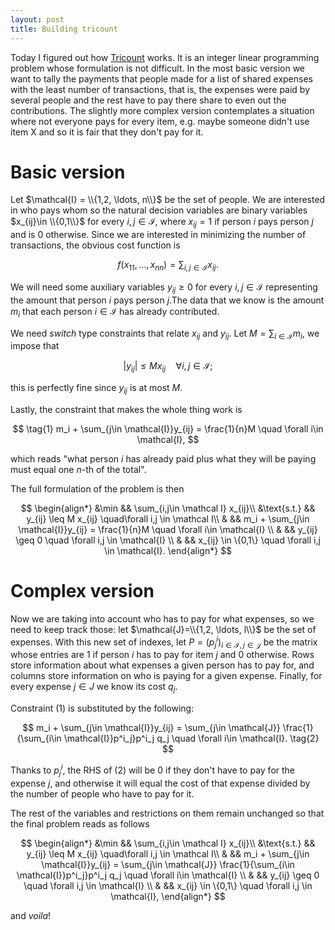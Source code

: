 ```yaml
---
layout: post
title: Building tricount
---
```


Today I figured out how [Tricount](tricount.com) works. It is an integer linear programming problem whose formulation is not difficult. In the most basic version we want to tally the payments that people made for a list of shared expenses with the least number of transactions, that is, the expenses were paid by several people and the rest have to pay there share to even out the contributions. The slightly more complex version contemplates a situation where not everyone pays for every item, e.g. maybe someone didn't use item X and so it is fair that they don't pay for it.

# Basic version

Let $\mathcal{I} = \\{1,2, \ldots, n\\}$ be the set of people. We are interested in who pays whom so the natural decision variables are binary variables $x_{ij}\in \\{0,1\\}$ for every $i,j \in \mathcal I$, where $x_{ij} = 1$ if person $i$ pays person $j$ and is $0$ otherwise. Since we are interested in minimizing the number of transactions, the obvious cost function is



$$
f(x_{11},\ldots, x_{nn}) = \sum_{i,j\in \mathcal I} x_{ij}.
$$


We will need some auxiliary variables $y_{ij} \geq 0$ for every $i,j \in \mathcal I$ representing the amount that person $i$ pays person $j$.The data that we know is the amount $m_i$ that each person  $i\in \mathcal I$ has already contributed.

We need *switch* type constraints that relate $x_{ij}$ and $y_{ij}$. Let $M=\sum_{i\in \mathcal I} m_i$, we impose that


$$
\vert y_{ij}\vert \leq M x_{ij} \quad\forall i,j \in \mathcal I;
$$


this is perfectly fine since $y_{ij}$ is at most $M$. 

Lastly, the constraint that makes the whole thing work is


$$
\tag{1}
m_i + \sum_{j\in \mathcal{I}}y_{ij} = \frac{1}{n}M \quad \forall i\in \mathcal{I},
$$


which reads "what person $i$ has already paid plus what they will be paying must equal one $n$-th of the total".

The full formulation of the problem is then


$$
\begin{align*}
&\min && \sum_{i,j\in \mathcal I} x_{ij}\\
&\text{s.t.} &&  y_{ij} \leq M x_{ij} \quad\forall i,j \in \mathcal I\\
& && m_i + \sum_{j\in \mathcal{I}}y_{ij} = \frac{1}{n}M \quad \forall i\in \mathcal{I} \\
& && y_{ij} \geq 0 \quad \forall i,j \in \mathcal{I} \\
& && x_{ij} \in \{0,1\} \quad \forall i,j \in \mathcal{I}.
\end{align*}
$$


# Complex version

Now we are taking into account who has to pay for what expenses, so we need to keep track those: let $\mathcal{J}=\\{1,2, \ldots, l\\}$ be the set of expenses. With this new set of indexes, let $P = (p^i_j)_{i\in \mathcal{I}, j\in \mathcal{J}}$ be the matrix whose entries are $1$ if person $i$ has to pay for item $j$ and $0$ otherwise. Rows store information about what expenses a given person has to pay for, and columns store information on who is paying for a given expense. Finally, for every expense $j\in J$ we know its cost $q_j$.

Constraint $(1)$ is substituted by the following:


$$
m_i + \sum_{j\in \mathcal{I}}y_{ij} = \sum_{j\in \mathcal{J}} \frac{1}{\sum_{i\in \mathcal{I}}p^i_j}p^i_j q_j \quad \forall i\in \mathcal{I}. \tag{2}
$$


Thanks to $p^i_j$, the RHS of $(2)$ will be $0$ if they don't have to pay for the expense $j$, and otherwise it will equal the cost of that expense divided by the number of people who have to pay for it.

The rest of the variables and restrictions on them remain unchanged so that the final problem reads as follows


$$
\begin{align*}
&\min && \sum_{i,j\in \mathcal I} x_{ij}\\
&\text{s.t.} &&  y_{ij} \leq M x_{ij} \quad\forall i,j \in \mathcal I\\
& && m_i + \sum_{j\in \mathcal{I}}y_{ij} = \sum_{j\in \mathcal{J}} \frac{1}{\sum_{i\in \mathcal{I}}p^i_j}p^i_j q_j \quad \forall i\in \mathcal{I} \\
& && y_{ij} \geq 0 \quad \forall i,j \in \mathcal{I} \\
& && x_{ij} \in \{0,1\} \quad \forall i,j \in \mathcal{I},
\end{align*}
$$


and *voila*!